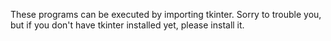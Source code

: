 These programs can be executed by importing tkinter. Sorry to trouble you, but if you don't have tkinter installed yet, please install it.
